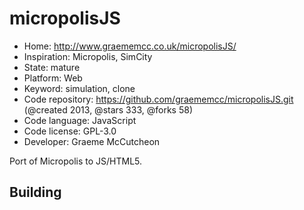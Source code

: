 # micropolisJS

- Home: http://www.graememcc.co.uk/micropolisJS/
- Inspiration: Micropolis, SimCity
- State: mature
- Platform: Web
- Keyword: simulation, clone
- Code repository: https://github.com/graememcc/micropolisJS.git (@created 2013, @stars 333, @forks 58)
- Code language: JavaScript
- Code license: GPL-3.0
- Developer: Graeme McCutcheon

Port of Micropolis to JS/HTML5.

## Building
